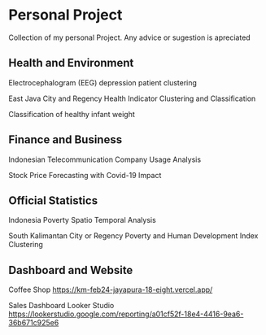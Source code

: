 # Personal Project
Collection of my personal Project. Any advice or sugestion is apreciated  

## Health and Environment
Electrocephalogram (EEG) depression patient clustering

East Java City and Regency Health Indicator Clustering and Classification

Classification of healthy infant weight

## Finance and Business
Indonesian Telecommunication Company Usage Analysis

Stock Price Forecasting with Covid-19 Impact

## **Official Statistics**
Indonesia Poverty Spatio Temporal Analysis

South Kalimantan City or Regency Poverty and Human Development Index Clustering

## Dashboard and Website
Coffee Shop
https://km-feb24-jayapura-18-eight.vercel.app/

Sales Dashboard Looker Studio
https://lookerstudio.google.com/reporting/a01cf52f-18e4-4416-9ea6-36b671c925e6
